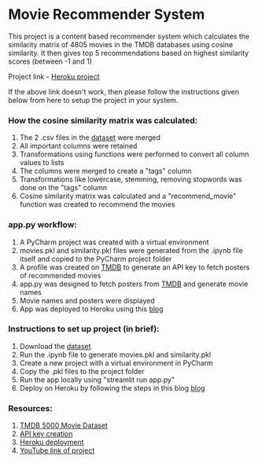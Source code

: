 # **Movie Recommender System**

This project is a content based recommender system which calculates the similarity matrix of 4805 movies in the TMDB databases using cosine similarity. It then gives top 5 recommendations based on highest similarity scores (between -1 and 1)

Project link - [Heroku project](https://mrs-d446795857c8.herokuapp.com/)

If the above link doesn't work, then please follow the instructions given below from here to setup the project in your system.

### How the cosine similarity matrix was calculated:
1) The 2 .csv files in the [dataset](https://www.kaggle.com/datasets/tmdb/tmdb-movie-metadata) were merged
2) All important columns were retained
3) Transformations using functions were performed to convert all column values to lists
4) The columns were merged to create a "tags" column
5) Transformations like lowercase, stemming, removing stopwords was done on the "tags" column
6) Cosine similarity matrix was calculated and a "recommend_movie" function was created to recommend the movies

### app.py workflow:
1) A PyCharm project was created with a virtual environment
2) movies.pkl and similarity.pkl files were generated from the .ipynb file itself and copied to the PyCharm project folder
3) A profile was created on [TMDB](https://www.themoviedb.org/?language=en-US) to generate an API key to fetch posters of recommended movies
4) app.py was designed to fetch posters from [TMDB](https://www.themoviedb.org/?language=en-US) and generate movie names
5) Movie names and posters were displayed
6) App was deployed to Heroku using this [blog](https://towardsdatascience.com/a-quick-tutorial-on-how-to-deploy-your-streamlit-app-to-heroku-874e1250dadd)

### Instructions to set up project (in brief):
1) Download the [dataset](https://www.kaggle.com/datasets/tmdb/tmdb-movie-metadata)
2) Run the .ipynb file to generate movies.pkl and similarity.pkl
3) Create a new project with a virtual environment in PyCharm
4) Copy the .pkl files to the project folder
5) Run the app locally using "streamlit run app.py"
6) Deploy on Heroku by following the steps in this blog [blog](https://towardsdatascience.com/a-quick-tutorial-on-how-to-deploy-your-streamlit-app-to-heroku-874e1250dadd)

### Resources:
1) [TMDB 5000 Movie Dataset](https://www.kaggle.com/datasets/tmdb/tmdb-movie-metadata)
2) [API key creation](https://www.themoviedb.org/?language=en-US)
3) [Heroku deployment](https://towardsdatascience.com/a-quick-tutorial-on-how-to-deploy-your-streamlit-app-to-heroku-874e1250dadd)
4) [YouTube link of project](https://www.youtube.com/watch?v=1xtrIEwY_zY&t=2s)
